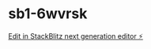 # sb1-6wvrsk

[Edit in StackBlitz next generation editor ⚡️](https://stackblitz.com/~/github.com/georgevb/sb1-6wvrsk)